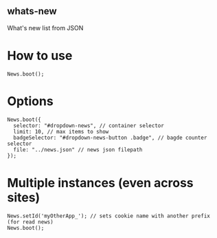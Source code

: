 whats-new
---------
What's new list from JSON

# How to use
```
News.boot();
```

# Options
```
News.boot({
  selector: "#dropdown-news", // container selector
  limit: 10, // max items to show
  badgeSelector: "#dropdown-news-button .badge", // bagde counter selector
  file: "../news.json" // news json filepath
});
```

# Multiple instances (even across sites)
```
News.setId('myOtherApp_'); // sets cookie name with another prefix (for read news)
News.boot();
```

  
